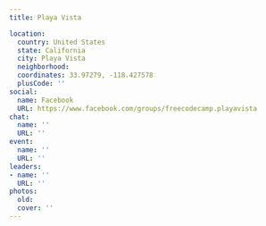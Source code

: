 ```yaml
---
title: Playa Vista

location:
  country: United States
  state: California
  city: Playa Vista
  neighborhood: 
  coordinates: 33.97279, -118.427578
  plusCode: ''
social:
  name: Facebook
  URL: https://www.facebook.com/groups/freecodecamp.playavista
chat:
  name: ''
  URL: ''
event:
  name: ''
  URL: ''
leaders:
- name: ''
  URL: ''
photos:
  old: 
  cover: ''
---
```

